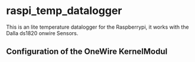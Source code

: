 raspi_temp_datalogger
=====================
This is an lite temperature datalogger for the Raspberrypi, it works with the Dalla ds1820 onwire Sensors.

Configuration of the OneWire KernelModul
--------------